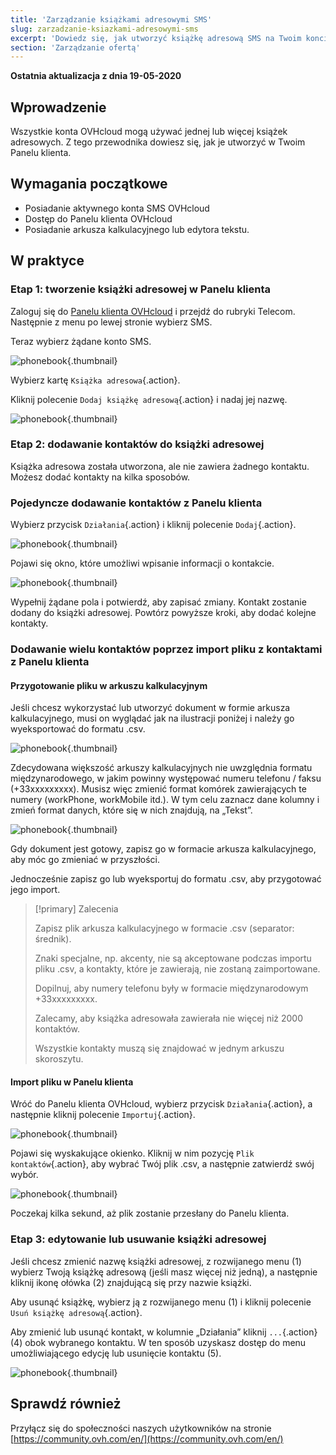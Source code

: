 ```yaml
---
title: 'Zarządzanie książkami adresowymi SMS'
slug: zarzadzanie-ksiazkami-adresowymi-sms
excerpt: 'Dowiedz się, jak utworzyć książkę adresową SMS na Twoim koncie OVHcloud'
section: 'Zarządzanie ofertą'
---
```


**Ostatnia aktualizacja z dnia 19-05-2020**

## Wprowadzenie

Wszystkie konta OVHcloud mogą używać jednej lub więcej książek adresowych. Z tego przewodnika dowiesz się, jak je utworzyć w Twoim Panelu klienta.

## Wymagania początkowe

- Posiadanie aktywnego konta SMS OVHcloud
- Dostęp do Panelu klienta OVHcloud
- Posiadanie arkusza kalkulacyjnego lub edytora tekstu.

## W praktyce

### Etap 1: tworzenie książki adresowej w Panelu klienta

Zaloguj się do [Panelu klienta OVHcloud](https://www.ovh.com/auth/?action=gotomanager) i przejdź do rubryki Telecom. Następnie z menu po lewej stronie wybierz SMS.

Teraz wybierz żądane konto SMS.

![phonebook](images/smsphonebook1.png){.thumbnail}

Wybierz kartę `Książka adresowa`{.action}.

Kliknij polecenie `Dodaj książkę adresową`{.action} i nadaj jej nazwę.

![phonebook](images/smsphonebook2.png){.thumbnail}

### Etap 2: dodawanie kontaktów do książki adresowej

Książka adresowa została utworzona, ale nie zawiera żadnego kontaktu. Możesz dodać kontakty na kilka sposobów.

### Pojedyncze dodawanie kontaktów z Panelu klienta

Wybierz przycisk `Działania`{.action} i kliknij polecenie `Dodaj`{.action}.

![phonebook](images/smsphonebook3.png){.thumbnail}

Pojawi się okno, które umożliwi wpisanie informacji o kontakcie.

![phonebook](images/smsphonebook4.png){.thumbnail}

Wypełnij żądane pola i potwierdź, aby zapisać zmiany. Kontakt zostanie dodany do książki adresowej. Powtórz powyższe kroki, aby dodać kolejne kontakty.

### Dodawanie wielu kontaktów poprzez import pliku z kontaktami z Panelu klienta

#### Przygotowanie pliku w arkuszu kalkulacyjnym

Jeśli chcesz wykorzystać lub utworzyć dokument w formie arkusza kalkulacyjnego, musi on wyglądać jak na ilustracji poniżej i należy go wyeksportować do formatu .csv.

![phonebook](images/smsphonebook-spreadsheet1.png){.thumbnail}

Zdecydowana większość arkuszy kalkulacyjnych nie uwzględnia formatu międzynarodowego, w jakim powinny występować numeru telefonu / faksu (+33xxxxxxxxx). Musisz więc zmienić format komórek zawierających te numery (workPhone, workMobile itd.). W tym celu zaznacz dane kolumny i zmień format danych, które się w nich znajdują, na „Tekst”.

![phonebook](images/smsphonebook-spreadsheet2.png){.thumbnail}

Gdy dokument jest gotowy, zapisz go w formacie arkusza kalkulacyjnego, aby móc go zmieniać w przyszłości.

Jednocześnie zapisz go lub wyeksportuj do formatu .csv, aby przygotować jego import.

> [!primary] Zalecenia
>
>Zapisz plik arkusza kalkulacyjnego w formacie .csv (separator: średnik).
>
>Znaki specjalne, np. akcenty, nie są akceptowane podczas importu pliku .csv, a kontakty, które je zawierają, nie zostaną zaimportowane.
>
>Dopilnuj, aby numery telefonu były w formacie międzynarodowym +33xxxxxxxxx.
>
>Zalecamy, aby książka adresowała zawierała nie więcej niż 2000 kontaktów.
>
>Wszystkie kontakty muszą się znajdować w jednym arkuszu skoroszytu.
>
>

#### Import pliku w Panelu klienta

Wróć do Panelu klienta OVHcloud, wybierz przycisk `Działania`{.action}, a następnie kliknij polecenie `Importuj`{.action}.

![phonebook](images/smsphonebook5.png){.thumbnail}

Pojawi się wyskakujące okienko. Kliknij w nim pozycję `Plik kontaktów`{.action}, aby wybrać Twój plik .csv, a następnie zatwierdź swój wybór.

![phonebook](images/smsphonebook6.png){.thumbnail}

Poczekaj kilka sekund, aż plik zostanie przesłany do Panelu klienta.

### Etap 3: edytowanie lub usuwanie książki adresowej

Jeśli chcesz zmienić nazwę książki adresowej, z rozwijanego menu (1) wybierz Twoją książkę adresową (jeśli masz więcej niż jedną), a następnie kliknij ikonę ołówka (2) znajdującą się przy nazwie książki. 

Aby usunąć książkę, wybierz ją z rozwijanego menu (1) i kliknij polecenie `Usuń książkę adresową`{.action}.

Aby zmienić lub usunąć kontakt, w kolumnie „Działania” kliknij `...`{.action} (4) obok wybranego kontaktu. W ten sposób uzyskasz dostęp do menu umożliwiającego edycję lub usunięcie kontaktu (5).

![phonebook](images/smsphonebook7.png){.thumbnail}

## Sprawdź również

Przyłącz się do społeczności naszych użytkowników na stronie [https://community.ovh.com/en/](https://community.ovh.com/en/)
